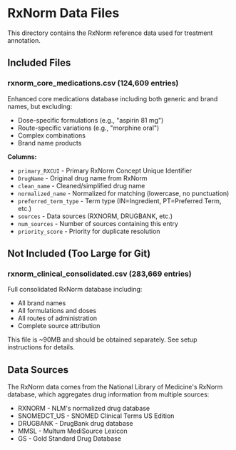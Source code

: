 # RxNorm Data Files

This directory contains the RxNorm reference data used for treatment annotation.

## Included Files

### rxnorm_core_medications.csv (124,609 entries)
Enhanced core medications database including both generic and brand names, but excluding:
- Dose-specific formulations (e.g., "aspirin 81 mg")
- Route-specific variations (e.g., "morphine oral")
- Complex combinations
- Brand name products

**Columns:**
- `primary_RXCUI` - Primary RxNorm Concept Unique Identifier
- `DrugName` - Original drug name from RxNorm
- `clean_name` - Cleaned/simplified drug name
- `normalized_name` - Normalized for matching (lowercase, no punctuation)
- `preferred_term_type` - Term type (IN=Ingredient, PT=Preferred Term, etc.)
- `sources` - Data sources (RXNORM, DRUGBANK, etc.)
- `num_sources` - Number of sources containing this entry
- `priority_score` - Priority for duplicate resolution

## Not Included (Too Large for Git)

### rxnorm_clinical_consolidated.csv (283,669 entries)
Full consolidated RxNorm database including:
- All brand names
- All formulations and doses
- All routes of administration
- Complete source attribution

This file is ~90MB and should be obtained separately. See setup instructions for details.

## Data Sources

The RxNorm data comes from the National Library of Medicine's RxNorm database, which aggregates drug information from multiple sources:
- RXNORM - NLM's normalized drug database
- SNOMEDCT_US - SNOMED Clinical Terms US Edition
- DRUGBANK - DrugBank drug database
- MMSL - Multum MediSource Lexicon
- GS - Gold Standard Drug Database